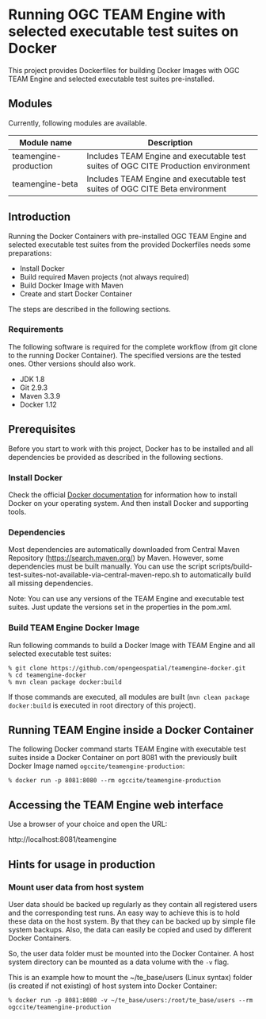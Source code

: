 # Running OGC TEAM Engine with selected executable test suites on Docker

This project provides Dockerfiles for building Docker Images with OGC TEAM Engine and selected executable test suites pre-installed.

## Modules

Currently, following modules are available.

| Module name | Description |
| --- | --- |
| teamengine-production | Includes TEAM Engine and executable test suites of OGC CITE Production environment |
| teamengine-beta | Includes TEAM Engine and executable test suites of OGC CITE Beta environment |

## Introduction

Running the Docker Containers with pre-installed OGC TEAM Engine and selected executable test suites from the provided Dockerfiles needs some preparations:

 * Install Docker
 * Build required Maven projects (not always required)
 * Build Docker Image with Maven
 * Create and start Docker Container

The steps are described in the following sections.

### Requirements

The following software is required for the complete workflow (from git clone to the running Docker Container). The specified versions are the tested ones. Other versions should also work.

 * JDK 1.8
 * Git 2.9.3
 * Maven 3.3.9
 * Docker 1.12

## Prerequisites

Before you start to work with this project, Docker has to be installed and all dependencies be provided as described in the following sections.

### Install Docker

Check the official [Docker documentation](https://docs.docker.com/engine/) for information how to install Docker on your operating system. And then install Docker and supporting tools.

### Dependencies

Most dependencies are automatically downloaded from Central Maven Repository (https://search.maven.org/) by Maven.
However, some dependencies must be built manually.
You can use the script scripts/build-test-suites-not-available-via-central-maven-repo.sh to automatically build all missing dependencies.

Note: You can use any versions of the TEAM Engine and executable test suites.
Just update the versions set in the properties in the pom.xml.

### Build TEAM Engine Docker Image

Run following commands to build a Docker Image with TEAM Engine and all selected executable test suites:

    % git clone https://github.com/opengeospatial/teamengine-docker.git
    % cd teamengine-docker 
    % mvn clean package docker:build

If those commands are executed, all modules are built (```mvn clean package docker:build``` is executed in root directory of this project).

## Running TEAM Engine inside a Docker Container

The following Docker command starts TEAM Engine with executable test suites inside a Docker Container on port 8081 with the previously built Docker Image named ```ogccite/teamengine-production```:

    % docker run -p 8081:8080 --rm ogccite/teamengine-production

## Accessing the TEAM Engine web interface

Use a browser of your choice and open the URL:

http://localhost:8081/teamengine

## Hints for usage in production

### Mount user data from host system

User data should be backed up regularly as they contain all registered users and the corresponding test runs.
An easy way to achieve this is to hold these data on the host system. By that they can be backed up by simple file system backups. Also, the data can easily be copied and used by different Docker Containers.

So, the user data folder must be mounted into the Docker Container.
A host system directory can be mounted as a data volume with the ```-v``` flag.

This is an example how to mount the ~/te_base/users (Linux syntax) folder (is created if not existing) of host system into Docker Container:

    % docker run -p 8081:8080 -v ~/te_base/users:/root/te_base/users --rm ogccite/teamengine-production
